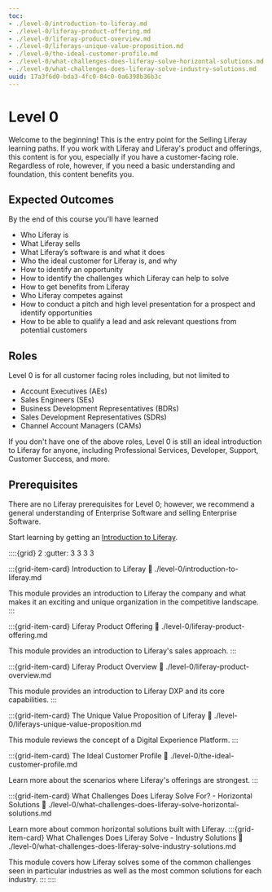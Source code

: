 ```yaml
---
toc:
- ./level-0/introduction-to-liferay.md
- ./level-0/liferay-product-offering.md
- ./level-0/liferay-product-overview.md
- ./level-0/liferays-unique-value-proposition.md
- ./level-0/the-ideal-customer-profile.md
- ./level-0/what-challenges-does-liferay-solve-horizontal-solutions.md
- ./level-0/what-challenges-does-liferay-solve-industry-solutions.md
uuid: 17a3f6d0-bda3-4fc0-84c0-0a6398b36b3c
---
```

# Level 0

Welcome to the beginning! This is the entry point for the Selling Liferay learning paths. If you work with Liferay and Liferay's product and offerings, this content is for you, especially if you have a customer-facing role. Regardless of role, however, if you need a basic understanding and foundation, this content benefits you. 

## Expected Outcomes

By the end of this course you'll have learned

* Who Liferay is
* What Liferay sells
* What Liferay’s software is and what it does
* Who the ideal customer for Liferay is, and why
* How to identify an opportunity
* How to identify the challenges which Liferay can help to solve
* How to get benefits from Liferay
* Who Liferay competes against
* How to conduct a pitch and high level presentation for a prospect and identify opportunities
* How to be able to qualify a lead and ask relevant questions from potential customers

## Roles

Level 0 is for all customer facing roles including, but not limited to

* Account Executives (AEs)
* Sales Engineers (SEs)
* Business Development Representatives (BDRs)
* Sales Development Representatives (SDRs)
* Channel Account Managers (CAMs)

If you don't have one of the above roles, Level 0 is still an ideal introduction to Liferay for anyone, including Professional Services, Developer, Support, Customer Success, and more.

## Prerequisites

There are no Liferay prerequisites for Level 0; however, we recommend a general understanding of Enterprise Software and selling Enterprise Software.

Start learning by getting an [Introduction to Liferay](./level-0/introduction-to-liferay.md).

::::{grid} 2
:gutter: 3 3 3 3

:::{grid-item-card} Introduction to Liferay
:link: ./level-0/introduction-to-liferay.md

This module provides an introduction to Liferay the company and what makes it an exciting and unique organization in the competitive landscape.
:::

:::{grid-item-card} Liferay Product Offering
:link: ./level-0/liferay-product-offering.md

This module provides an introduction to Liferay's sales approach.
:::

:::{grid-item-card} Liferay Product Overview
:link: ./level-0/liferay-product-overview.md

This module provides an introduction to Liferay DXP and its core capabilities.
:::

:::{grid-item-card} The Unique Value Proposition of Liferay
:link: ./level-0/liferays-unique-value-proposition.md

This module reviews the concept of a Digital Experience Platform.
:::

:::{grid-item-card} The Ideal Customer Profile
:link: ./level-0/the-ideal-customer-profile.md

Learn more about the scenarios where Liferay's offerings are strongest.
:::

:::{grid-item-card} What Challenges Does Liferay Solve For? - Horizontal Solutions
:link: ./level-0/what-challenges-does-liferay-solve-horizontal-solutions.md

Learn more about common horizontal solutions built with Liferay.
:::{grid-item-card} What Challenges Does Liferay Solve - Industry Solutions
:link: ./level-0/what-challenges-does-liferay-solve-industry-solutions.md

This module covers how Liferay solves some of the common challenges seen in particular industries as well as the most common solutions for each industry.
:::
::::
